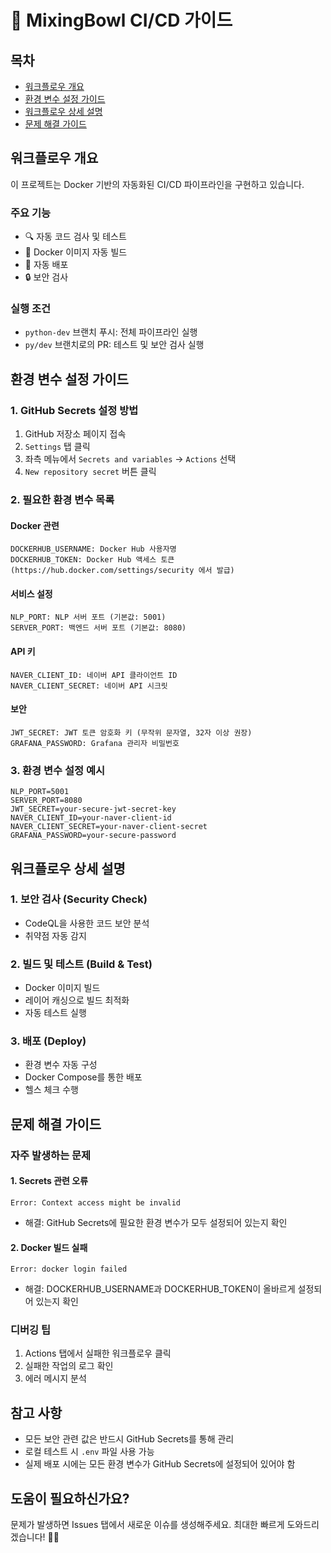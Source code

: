 # 🚀 MixingBowl CI/CD 가이드

## 목차
- [워크플로우 개요](#워크플로우-개요)
- [환경 변수 설정 가이드](#환경-변수-설정-가이드)
- [워크플로우 상세 설명](#워크플로우-상세-설명)
- [문제 해결 가이드](#문제-해결-가이드)

## 워크플로우 개요

이 프로젝트는 Docker 기반의 자동화된 CI/CD 파이프라인을 구현하고 있습니다.

### 주요 기능
- 🔍 자동 코드 검사 및 테스트
- 🐳 Docker 이미지 자동 빌드
- 🚀 자동 배포
- 🔒 보안 검사

### 실행 조건
- `python-dev` 브랜치 푸시: 전체 파이프라인 실행
- `py/dev` 브랜치로의 PR: 테스트 및 보안 검사 실행

## 환경 변수 설정 가이드

### 1. GitHub Secrets 설정 방법
1. GitHub 저장소 페이지 접속
2. `Settings` 탭 클릭
3. 좌측 메뉴에서 `Secrets and variables` → `Actions` 선택
4. `New repository secret` 버튼 클릭

### 2. 필요한 환경 변수 목록

#### Docker 관련
```
DOCKERHUB_USERNAME: Docker Hub 사용자명
DOCKERHUB_TOKEN: Docker Hub 액세스 토큰 (https://hub.docker.com/settings/security 에서 발급)
```

#### 서비스 설정
```
NLP_PORT: NLP 서버 포트 (기본값: 5001)
SERVER_PORT: 백엔드 서버 포트 (기본값: 8080)
```

#### API 키
```
NAVER_CLIENT_ID: 네이버 API 클라이언트 ID
NAVER_CLIENT_SECRET: 네이버 API 시크릿
```

#### 보안
```
JWT_SECRET: JWT 토큰 암호화 키 (무작위 문자열, 32자 이상 권장)
GRAFANA_PASSWORD: Grafana 관리자 비밀번호
```

### 3. 환경 변수 설정 예시
```env
NLP_PORT=5001
SERVER_PORT=8080
JWT_SECRET=your-secure-jwt-secret-key
NAVER_CLIENT_ID=your-naver-client-id
NAVER_CLIENT_SECRET=your-naver-client-secret
GRAFANA_PASSWORD=your-secure-password
```

## 워크플로우 상세 설명

### 1. 보안 검사 (Security Check)
- CodeQL을 사용한 코드 보안 분석
- 취약점 자동 감지

### 2. 빌드 및 테스트 (Build & Test)
- Docker 이미지 빌드
- 레이어 캐싱으로 빌드 최적화
- 자동 테스트 실행

### 3. 배포 (Deploy)
- 환경 변수 자동 구성
- Docker Compose를 통한 배포
- 헬스 체크 수행

## 문제 해결 가이드

### 자주 발생하는 문제

#### 1. Secrets 관련 오류
```
Error: Context access might be invalid
```
- 해결: GitHub Secrets에 필요한 환경 변수가 모두 설정되어 있는지 확인

#### 2. Docker 빌드 실패
```
Error: docker login failed
```
- 해결: DOCKERHUB_USERNAME과 DOCKERHUB_TOKEN이 올바르게 설정되어 있는지 확인

### 디버깅 팁
1. Actions 탭에서 실패한 워크플로우 클릭
2. 실패한 작업의 로그 확인
3. 에러 메시지 분석

## 참고 사항
- 모든 보안 관련 값은 반드시 GitHub Secrets를 통해 관리
- 로컬 테스트 시 `.env` 파일 사용 가능
- 실제 배포 시에는 모든 환경 변수가 GitHub Secrets에 설정되어 있어야 함

## 도움이 필요하신가요?
문제가 발생하면 Issues 탭에서 새로운 이슈를 생성해주세요. 최대한 빠르게 도와드리겠습니다! 🙋‍♂️
